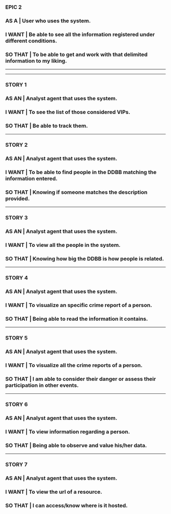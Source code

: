 ### **EPIC 2**

### **AS A** | User who uses the system.
 
### **I WANT** | Be able to see all the information registered under different conditions.

### **SO THAT** | To be able to get and work with that delimited information to my liking.

   --------------------------------------------------------------------------------
   --------------------------------------------------------------------------------

### **STORY 1**

### **AS AN** | Analyst agent that uses the system.
 
### **I WANT** | To see the list of those considered VIPs.

### **SO THAT** | Be able to track them.

   --------------------------------------------------------------------------------

### **STORY 2**

### **AS AN** | Analyst agent that uses the system.
 
### **I WANT** | To be able to find people in the DDBB matching the information entered.

### **SO THAT** | Knowing if someone matches the description provided.

   --------------------------------------------------------------------------------

### **STORY 3**

### **AS AN** | Analyst agent that uses the system.
 
### **I WANT** | To view all the people in the system.

### **SO THAT** | Knowing how big the DDBB is how people is related.

   --------------------------------------------------------------------------------

### **STORY 4**

### **AS AN** | Analyst agent that uses the system.
 
### **I WANT** | To visualize  an specific crime report of a person.

### **SO THAT** | Being able to read the information it contains.

   --------------------------------------------------------------------------------

### **STORY 5**

### **AS AN** | Analyst agent that uses the system.
 
### **I WANT** | To visualize all the crime reports of a person.

### **SO THAT** | I am able to consider their danger or assess their participation in other events.

   --------------------------------------------------------------------------------
   
### **STORY 6**

### **AS AN** | Analyst agent that uses the system.
 
### **I WANT** | To view information regarding a person.

### **SO THAT** | Being able to observe and value his/her data.

   --------------------------------------------------------------------------------
   
### **STORY 7**

### **AS AN** | Analyst agent that uses the system.
 
### **I WANT** | To view the url of a resource.

### **SO THAT** | I can access/know where is it hosted.
